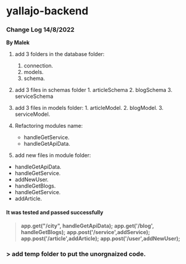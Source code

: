 # yallajo-backend

### Change Log 14/8/2022

**By Malek**
1. add 3 folders in the database folder:
    1. connection.
    2. models.
    3. schema.
  2. add 3 files in schemas folder
    1. articleSchema
    2. blogSchema
    3. serviceSchema
  3. add 3 files in models folder:
    1. articleModel.
    2. blogModel.
    3. serviceModel.


2. Refactoring modules name:
    - handleGetService.
    - handleGetApiData.

3. add new files in module folder:
  - handleGetApiData.
  - handleGetService.
  - addNewUser.
  - handleGetBlogs.
  - handleGetService.
  - addArticle.

#### It was tested and passed successfully
> **app.get("/city", handleGetApiData);**
> **app.get('/blog', handleGetBlogs);**
> **app.post('/service',addService);**
> **app.post('/article',addArticle);**
> **app.post('/user',addNewUser);**

### > add temp folder to put the unorgnaized code.
